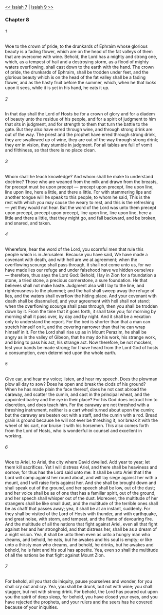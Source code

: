 [<< Isaiah 7](Isaiah%207)  |  [Isaiah 9 >>](Isaiah%209)

### Chapter 8
###### 1
Woe to the crown of pride, to the drunkards of Ephraim whose glorious beauty is a fading flower, which are on the head of the fat valleys of them that are overcome with wine. Behold, the Lord has a mighty and strong one, which, as a tempest of hail and a destroying storm, as a flood of mighty waters overflowing, shall cast down to the earth with the hand. The crown of pride, the drunkards of Ephraim, shall be trodden under feet, and the glorious beauty which is on the head of the fat valley shall be a fading flower, and as the hasty fruit before the summer, which, when he that looks upon it sees, while it is yet in his hand, he eats it up.

###### 2
In that day shall the Lord of Hosts be for a crown of glory and for a diadem of beauty unto the residue of his people, and for a spirit of judgment to him that sits in judgment, and for strength to them that turn the battle to the gate. But they also have erred through wine, and through strong drink are out of the way. The priest and the prophet have erred through strong drink, they are swallowed up of wine, they are out of the way through strong drink; they err in vision, they stumble in judgment. For all tables are full of vomit and filthiness, so that there is no place clean.

###### 3
Whom shall he teach knowledge? And whom shall he make to understand doctrine? Those who are weaned from the milk and drawn from the breasts, for precept must be upon precept — precept upon precept, line upon line, line upon line, here a little, and there a little. For with stammering lips and another tongue will he speak to this people, to whom he said, This is the rest with which you may cause the weary to rest, and this is the refreshing — yet they would not hear. But the word of the Lord was unto them precept upon precept, precept upon precept, line upon line, line upon line, here a little and there a little, that they might go, and fall backward, and be broken, and snared, and taken.

###### 4
Wherefore, hear the word of the Lord, you scornful men that rule this people which is in Jerusalem. Because you have said, We have made a covenant with death, and with hell are we at agreement; when the overflowing scourge shall pass through, it shall not come unto us, for we have made lies our refuge and under falsehood have we hidden ourselves — therefore, thus says the Lord God: Behold, I lay in Zion for a foundation a stone, a tried stone, a precious cornerstone, a sure foundation. He that believes shall not make haste. Judgment also will I lay to the line, and righteousness to the plummet; and the hail shall sweep away the refuge of lies, and the waters shall overflow the hiding place. And your covenant with death shall be disannulled, and your agreement with hell shall not stand; when the overflowing scourge shall pass through, then you shall be trodden down by it. From the time that it goes forth, it shall take you; for morning by morning shall it pass over, by day and by night. And it shall be a vexation only to understand the report. For the bed is shorter than that a man can stretch himself on it, and the covering narrower than that he can wrap himself in it. For the Lord shall rise up as in Mount Perazim, he shall be angry as in the valley of Gibeon, that he may do his work, his strange work, and bring to pass his act, his strange act. Now therefore, be not mockers, lest your bands be made strong; for I have heard from the Lord God of hosts a consumption, even determined upon the whole earth.

###### 5
Give ear, and hear my voice; listen, and hear my speech. Does the plowman plow all day to sow? Does he open and break the clods of his ground? When he has made plain the face thereof, does he not cast abroad the caraway, and scatter the cumin, and cast in the principal wheat, and the appointed barley and the rye in their place? For his God does instruct him to discretion, and does teach him. For the caraway are not threshed with a threshing instrument, neither is a cart wheel turned about upon the cumin; but the caraway are beaten out with a staff, and the cumin with a rod. Bread grain is ground because he will not ever be threshing it, nor break it with the wheel of his cart, nor bruise it with his horsemen. This also comes forth from the Lord of Hosts, who is wonderful in counsel and excellent in working.

###### 6
Woe to Ariel, to Ariel, the city where David dwelled. Add year to year; let them kill sacrifices. Yet I will distress Ariel, and there shall be heaviness and sorrow; for thus has the Lord said unto me: It shall be unto Ariel that I the Lord will camp against her round about, and will lay siege against her with a mount, and I will raise forts against her. And she shall be brought down and shall speak out of the ground, and her speech shall be low, out of the dust; and her voice shall be as of one that has a familiar spirit, out of the ground, and her speech shall whisper out of the dust. Moreover, the multitude of her strangers shall be like small dust, and the multitude of the terrible ones shall be as chaff that passes away; yea, it shall be at an instant, suddenly. For they shall be visited of the Lord of Hosts with thunder, and with earthquake, and great noise, with storm, and tempest, and the flame of devouring fire. And the multitude of all the nations that fight against Ariel, even all that fight against her and her stronghold, and that distress her, shall be as a dream of a night vision. Yea, it shall be unto them even as unto a hungry man who dreams, and behold, he eats, but he awakes and his soul is empty; or like unto a thirsty man who dreams, and behold, he drinks, but he awakes and behold, he is faint and his soul has appetite. Yea, even so shall the multitude of all the nations be that fight against Mount Zion.

###### 7
For behold, all you that do iniquity, pause yourselves and wonder, for you shall cry out and cry. Yea, you shall be drunk, but not with wine; you shall stagger, but not with strong drink. For behold, the Lord has poured out upon you the spirit of deep sleep, for behold, you have closed your eyes, and you have rejected the prophets, and your rulers and the seers has he covered because of your iniquities.